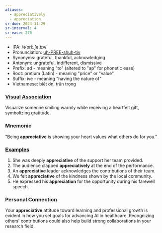 ```yaml
---
aliases:
  - appreciatively
  - appreciation
sr-due: 2024-11-29
sr-interval: 4
sr-ease: 270
---
```


- IPA: /əˈpriː.ʃə.tɪv/
- Pronunciation: [uh-PREE-shuh-tiv](https://www.google.com/search?q=how+to+pronounce+appreciative)
- Synonyms: grateful, thankful, acknowledging
- Antonym: ungrateful, indifferent, dismissive
- Prefix: ad - meaning "to" (altered to "ap" for phonetic ease)
- Root: pretium (Latin) - meaning "price" or "value"
- Suffix: ive - meaning "having the nature of"
- Vietnamese: biết ơn, trân trọng

### [Visual Association](https://www.google.com/search?tbm=isch&q=appreciative)

Visualize someone smiling warmly while receiving a heartfelt gift, symbolizing gratitude.

### Mnemonic

"Being **appreciative** is showing your heart values what others do for you."

### [Examples](https://www.google.com/search?q=appreciative+in+a+sentence)

1. She was deeply **appreciative** of the support her team provided.  
2. The audience clapped **appreciatively** at the end of the performance.  
3. An **appreciative** leader acknowledges the contributions of their team.  
4. We felt **appreciative** of the kindness shown by the local community.  
5. He expressed his **appreciation** for the opportunity during his farewell speech.

### Personal Connection

Your **appreciative** attitude toward learning and professional growth is evident in how you set goals for advancing AI in healthcare. Recognizing others' contributions could also help build strong collaborations in your research field.
